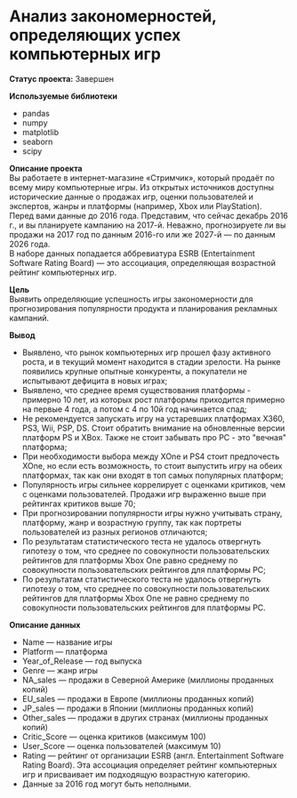 # Анализ закономерностей, определяющих успех компьютерных игр

**Статус проекта:** Завершен

**Используемые библиотеки**
* pandas
* numpy
* matplotlib
* seaborn
* scipy

**Описание проекта**\
Вы работаете в интернет-магазине «Стримчик», который продаёт по всему миру компьютерные игры. Из открытых источников доступны исторические данные о продажах игр, оценки пользователей и экспертов, жанры и платформы (например, Xbox или PlayStation).\
Перед вами данные до 2016 года. Представим, что сейчас декабрь 2016 г., и вы планируете кампанию на 2017-й. Неважно, прогнозируете ли вы продажи на 2017 год по данным 2016-го или же 2027-й — по данным 2026 года.\
В наборе данных попадается аббревиатура ESRB (Entertainment Software Rating Board) — это ассоциация, определяющая возрастной рейтинг компьютерных игр.

**Цель**\
Выявить определяющие успешность игры закономерности для прогнозирования популярности продукта и планирования рекламных кампаний.

**Вывод**
* Выявлено, что рынок компьютерных игр прошел фазу активного роста, и в текущий момент находится в стадии зрелости. На рынке появились крупные опытные конкуренты, а покупатели не испытывают дефицита в новых играх;
* Выявлено, что среднее время существования платформы - примерно 10 лет, из которых рост платформы приходится примерно на первые 4 года, а потом с 4 по 10й год начинается спад;
* Не рекомендуется запускать игру на устаревших платформах X360, PS3, Wii, PSP, DS. Стоит обратить внимание на обновленные версии платформ PS и XBox. Также не стоит забывать про PC - это "вечная" платформа;
* При необходимости выбора между XOne и PS4 стоит предпочесть XOne, но если есть возможность, то стоит выпустить игру на обеих платформах, так как они входят в топ самых популярных платформ;
* Популярность игры сильнее коррелирует с оценками критиков, чем с оценками пользователей. Продажи игр выраженно выше при рейтингах критиков выше 70;
* При прогнозировании популярности игры нужно учитывать страну, платформу, жанр и возрастную группу, так как портреты пользователей из разных регионов отличаются;
* По результатам статистического теста не удалось отвергнуть гипотезу о том, что среднее по совокупности пользовательских рейтингов для платформы Xbox One равно среднему по совокупности пользовательских рейтингов для платформы PC;
* По результатам статистического теста не удалось отвергнуть гипотезу о том, что среднее по совокупности пользовательских рейтингов для платформы Xbox One не равно среднему по совокупности пользовательских рейтингов для платформы PC.

**Описание данных**
* Name — название игры
* Platform — платформа
* Year_of_Release — год выпуска
* Genre — жанр игры
* NA_sales — продажи в Северной Америке (миллионы проданных копий)
* EU_sales — продажи в Европе (миллионы проданных копий)
* JP_sales — продажи в Японии (миллионы проданных копий)
* Other_sales — продажи в других странах (миллионы проданных копий)
* Critic_Score — оценка критиков (максимум 100)
* User_Score — оценка пользователей (максимум 10)
* Rating — рейтинг от организации ESRB (англ. Entertainment Software Rating Board). Эта ассоциация определяет рейтинг компьютерных игр и присваивает им подходящую возрастную категорию.
* Данные за 2016 год могут быть неполными.